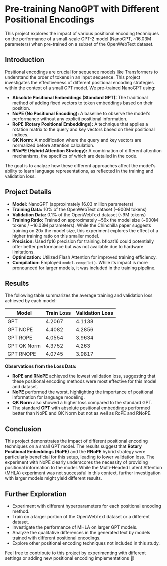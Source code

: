 # Pre-training NanoGPT with Different Positional Encodings

This project explores the impact of various positional encoding techniques on the performance of a small-scale GPT-2 model (NanoGPT, ~16.03M parameters) when pre-trained on a subset of the OpenWebText dataset.

## Introduction

Positional encodings are crucial for sequence models like Transformers to understand the order of tokens in an input sequence. This project investigates the effectiveness of different positional encoding strategies within the context of a small GPT model. We pre-trained NanoGPT using:

* **Absolute Positional Embeddings (Standard GPT):** The traditional method of adding fixed vectors to token embeddings based on their position.
* **NoPE (No Positional Encoding):** A baseline to observe the model's performance without any explicit positional information.
* **RoPE (Rotary Positional Embeddings):** A technique that applies a rotation matrix to the query and key vectors based on their positional indices.
* **QK Norm:** A modification where the query and key vectors are normalized before attention calculation.
* **RNoPE (Hybrid Attention Strategy):** A combination of different attention mechanisms, the specifics of which are detailed in the code.

The goal is to analyze how these different approaches affect the model's ability to learn language representations, as reflected in the training and validation loss.

## Project Details

* **Model:** NanoGPT (approximately 16.03 million parameters)
* **Training Data:** 10% of the OpenWebText dataset (~900M tokens)
* **Validation Data:** 0.1% of the OpenWebText dataset (~9M tokens)
* **Training Ratio:** Trained on approximately ~56x the model size (~900M tokens / ~16.03M parameters). While the Chinchilla paper suggests training on 20x the model size, this experiment explores the effect of a higher training ratio on this smaller model.
* **Precision:** Used fp16 precision for training. bfloat16 could potentially offer better performance but was not available due to hardware limitations.
* **Optimization:** Utilized Flash Attention for improved training efficiency.
* **Compilation:** Employed `model.compile()`. While its impact is more pronounced for larger models, it was included in the training pipeline.

## Results

The following table summarizes the average training and validation loss achieved by each model:

| Model        | Train Loss | Validation Loss |
|--------------|------------|-----------------|
| GPT          | 4.2067     | 4.1138          |
| GPT NOPE     | 4.4082     | 4.2856          |
| GPT ROPE     | 4.0554     | 3.9634          |
| GPT QK Norm  | 4.3752     | 4.263           |
| GPT RNOPE    | 4.0745     | 3.9817          |

**Observations from the Loss Data:**

* **RoPE and RNoPE** achieved the lowest validation loss, suggesting that these positional encoding methods were most effective for this model and dataset.
* **NoPE** performed the worst, highlighting the importance of positional information for language modeling.
* **QK Norm** also showed a higher loss compared to the standard GPT.
* The standard **GPT** with absolute positional embeddings performed better than NoPE and QK Norm but not as well as RoPE and RNoPE.

## Conclusion

This project demonstrates the impact of different positional encoding techniques on a small GPT model. The results suggest that **Rotary Positional Embeddings (RoPE)** and the **RNoPE** hybrid strategy were particularly beneficial for this setup, leading to lower validation loss. The experiment with NoPE clearly underscores the necessity of providing positional information to the model. While the Multi-Headed Latent Attention (MHLA) experiment was not successful in this context, further investigation with larger models might yield different results.

## Further Exploration

* Experiment with different hyperparameters for each positional encoding method.
* Train on a larger portion of the OpenWebText dataset or a different dataset.
* Investigate the performance of MHLA on larger GPT models.
* Analyze the qualitative differences in the generated text by models trained with different positional encodings.
* Explore other positional encoding techniques not included in this study.


Feel free to contribute to this project by experimenting with different settings or adding new positional encoding implementations 🚀!
